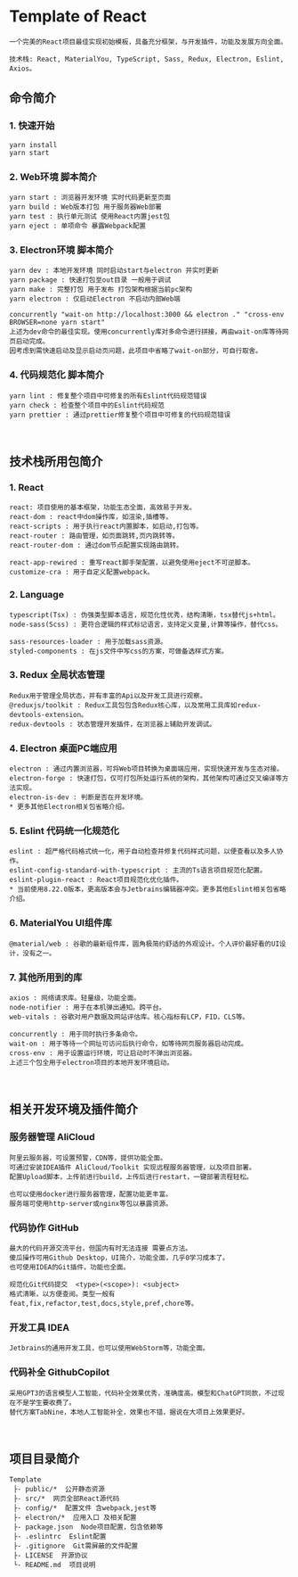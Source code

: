# Template of React

```text
一个完美的React项目最佳实现初始模板，具备充分框架，与开发插件，功能及发展方向全面。

技术栈: React, MaterialYou, TypeScript, Sass, Redux, Electron, Eslint, Axios。
```


## 命令简介

### 1. 快速开始

```text
yarn install
yarn start
```

### 2. Web环境 脚本简介
```text
yarn start : 浏览器开发环境 实时代码更新至页面
yarn build : Web版本打包 用于服务器Web部署
yarn test : 执行单元测试 使用React内置jest包
yarn eject : 单项命令 暴露Webpack配置
```

### 3. Electron环境 脚本简介
```text
yarn dev : 本地开发环境 同时启动start与electron 并实时更新
yarn package : 快速打包至out目录 一般用于调试
yarn make : 完整打包 用于发布 打包架构根据当前pc架构
yarn electron : 仅启动Electron 不启动内部Web端

concurrently "wait-on http://localhost:3000 && electron ." "cross-env BROWSER=none yarn start"
上述为dev命令的最佳实现。使用concurrently库对多命令进行拼接，再由wait-on库等待网页启动完成。
因考虑到需快速启动及显示启动页问题，此项目中省略了wait-on部分，可自行取舍。
```

### 4. 代码规范化 脚本简介
```text
yarn lint : 修复整个项目中可修复的所有Eslint代码规范错误
yarn check : 检查整个项目中的Eslint代码规范
yarn prettier : 通过prettier修复整个项目中可修复的代码规范错误
```

&nbsp;

## 技术栈所用包简介

### 1. React
```text
react: 项目使用的基本框架，功能生态全面，高效易于开发。
react-dom : react中dom操作库，如渲染,插槽等。
react-scripts : 用于执行react内置脚本，如启动,打包等。
react-router : 路由管理，如页面跳转,页内跳转等。
react-router-dom : 通过dom节点配置实现路由跳转。

react-app-rewired : 重写react脚手架配置，以避免使用eject不可逆脚本。
customize-cra : 用于自定义配置webpack。
```

### 2. Language
```text
typescript(Tsx) : 伪强类型脚本语言，规范化性优秀，结构清晰，tsx替代js+html。
node-sass(Scss) : 更符合逻辑的样式标记语言，支持定义变量,计算等操作，替代css。

sass-resources-loader : 用于加载sass资源。
styled-components : 在js文件中写css的方案，可做备选样式方案。
```

### 3. Redux 全局状态管理
```text
Redux用于管理全局状态，并有丰富的Api以及开发工具进行观察。
@reduxjs/toolkit : Redux工具包包含Redux核心库，以及常用工具库如redux-devtools-extension。
redux-devtools : 状态管理开发插件，在浏览器上辅助开发调试。
```

### 4. Electron 桌面PC端应用
```text
electron : 通过内置浏览器，可将Web项目转换为桌面端应用，实现快速开发与生态对接。
electron-forge : 快速打包，仅可打包所处运行系统的架构，其他架构可通过交叉编译等方法实现。
electron-is-dev : 判断是否在开发环境。
* 更多其他Electron相关包省略介绍。
```

### 5. Eslint 代码统一化规范化
```text
eslint : 超严格代码格式统一化，用于自动检查并修复代码样式问题，以便查看以及多人协作。
eslint-config-standard-with-typescript : 主流的Ts语言项目规范化配置。
eslint-plugin-react : React项目规范化优化插件。
* 当前使用8.22.0版本，更高版本会与Jetbrains编辑器冲突。更多其他Eslint相关包省略介绍。
```

### 6. MaterialYou UI组件库
```text
@material/web : 谷歌的最新组件库，圆角极简约舒适的外观设计。个人评价最好看的UI设计，没有之一。
```

### 7. 其他所用到的库
```text
axios : 网络请求库。轻量级，功能全面。
node-notifier : 用于在本机弹出通知。跨平台。
web-vitals : 谷歌对用户数据及网站评估库。核心指标有LCP，FID，CLS等。

concurrently : 用于同时执行多条命令。
wait-on : 用于等待一个网址可访问后执行命令，如等待网页服务器启动完成。
cross-env : 用于设置运行环境，可让启动时不弹出浏览器。
上述三个包全用于electron项目的本地开发环境启动。
```

&nbsp;

## 相关开发环境及插件简介

### 服务器管理 AliCloud
```text
阿里云服务器，可设置预警，CDN等，提供功能全面。
可通过安装IDEA插件 AliCloud/Toolkit 实现远程服务器管理，以及项目部署。
配置Upload脚本，上传前进行build，上传后进行restart，一键部署流程轻松。

也可以使用docker进行服务器管理，配置功能更丰富。
服务端可使用http-server或nginx等包以暴露资源。
```

### 代码协作 GitHub
```text
最大的代码开源交流平台，但国内有时无法连接 需要点方法。
傻瓜操作可用Github Desktop，UI简介，功能全面，几乎0学习成本了。
也可使用IDEA的Git插件，功能也全面。

规范化Git代码提交  <type>(<scope>): <subject>
格式清晰，以方便查阅。类型一般有feat,fix,refactor,test,docs,style,pref,chore等。
```

### 开发工具 IDEA
```text
Jetbrains的通用开发工具，也可以使用WebStorm等，功能全面。
```

### 代码补全 GithubCopilot
```text
采用GPT3的语言模型人工智能，代码补全效果优秀，准确度高。模型和ChatGPT同款，不过现在不是学生要收费了。
替代方案TabNine，本地人工智能补全，效果也不错，据说在大项目上效果更好。
```

&nbsp;

## 项目目录简介

```text
Template
 ├- public/*  公开静态资源
 ├- src/*  网页全部React源代码
 ├- config/*  配置文件 含webpack,jest等
 ├- electron/*  应用入口 及相关配置
 ├- package.json  Node项目配置，包含依赖等
 ├- .eslintrc  Eslint配置
 ├- .gitignore  Git需屏蔽的文件配置
 ├- LICENSE  开源协议
 └- README.md  项目说明
```

